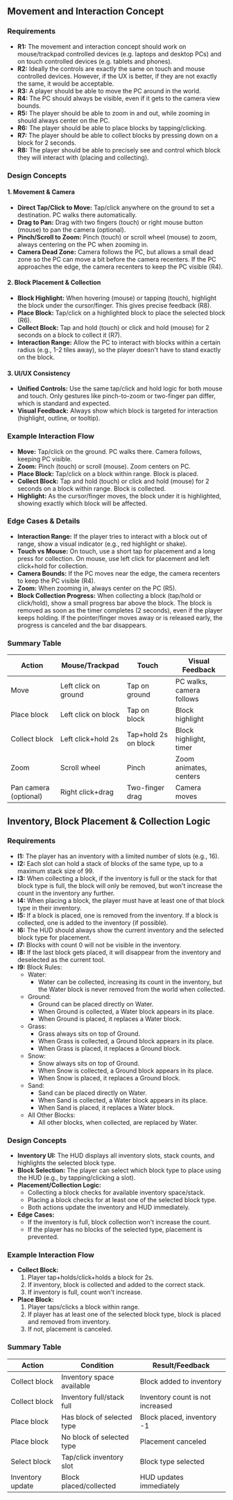 ## Movement and Interaction Concept

### Requirements

- **R1:** The movement and interaction concept should work on mouse/trackpad controlled devices (e.g. laptops and desktop PCs) and on touch controlled devices (e.g. tablets and phones).
- **R2:** Ideally the controls are exactly the same on touch and mouse controlled devices. However, if the UX is better, if they are not exactly the same, it would be acceptable.
- **R3:** A player should be able to move the PC around in the world.
- **R4:** The PC should always be visible, even if it gets to the camera view bounds.
- **R5:** The player should be able to zoom in and out, while zooming in should always center on the PC.
- **R6:** The player should be able to place blocks by tapping/clicking.
- **R7:** The player should be able to collect blocks by pressing down on a block for 2 seconds.
- **R8:** The player should be able to precisely see and control which block they will interact with (placing and collecting).

### Design Concepts

#### 1. Movement & Camera

- **Direct Tap/Click to Move:** Tap/click anywhere on the ground to set a destination. PC walks there automatically.
- **Drag to Pan:** Drag with two fingers (touch) or right mouse button (mouse) to pan the camera (optional).
- **Pinch/Scroll to Zoom:** Pinch (touch) or scroll wheel (mouse) to zoom, always centering on the PC when zooming in.
- **Camera Dead Zone:** Camera follows the PC, but allows a small dead zone so the PC can move a bit before the camera recenters. If the PC approaches the edge, the camera recenters to keep the PC visible (R4).

#### 2. Block Placement & Collection

- **Block Highlight:** When hovering (mouse) or tapping (touch), highlight the block under the cursor/finger. This gives precise feedback (R8).
- **Place Block:** Tap/click on a highlighted block to place the selected block (R6).
- **Collect Block:** Tap and hold (touch) or click and hold (mouse) for 2 seconds on a block to collect it (R7).
- **Interaction Range:** Allow the PC to interact with blocks within a certain radius (e.g., 1-2 tiles away), so the player doesn't have to stand exactly on the block.

#### 3. UI/UX Consistency

- **Unified Controls:** Use the same tap/click and hold logic for both mouse and touch. Only gestures like pinch-to-zoom or two-finger pan differ, which is standard and expected.
- **Visual Feedback:** Always show which block is targeted for interaction (highlight, outline, or tooltip).

### Example Interaction Flow

- **Move:** Tap/click on the ground. PC walks there. Camera follows, keeping PC visible.
- **Zoom:** Pinch (touch) or scroll (mouse). Zoom centers on PC.
- **Place Block:** Tap/click on a block within range. Block is placed.
- **Collect Block:** Tap and hold (touch) or click and hold (mouse) for 2 seconds on a block within range. Block is collected.
- **Highlight:** As the cursor/finger moves, the block under it is highlighted, showing exactly which block will be affected.

### Edge Cases & Details

- **Interaction Range:** If the player tries to interact with a block out of range, show a visual indicator (e.g., red highlight or shake).
- **Touch vs Mouse:** On touch, use a short tap for placement and a long press for collection. On mouse, use left click for placement and left click+hold for collection.
- **Camera Bounds:** If the PC moves near the edge, the camera recenters to keep the PC visible (R4).
- **Zoom:** When zooming in, always center on the PC (R5).
- **Block Collection Progress:** When collecting a block (tap/hold or click/hold), show a small progress bar above the block. The block is removed as soon as the timer completes (2 seconds), even if the player keeps holding. If the pointer/finger moves away or is released early, the progress is canceled and the bar disappears.

### Summary Table

| Action                | Mouse/Trackpad         | Touch                | Visual Feedback         |
|-----------------------|------------------------|----------------------|------------------------|
| Move                  | Left click on ground   | Tap on ground        | PC walks, camera follows|
| Place block           | Left click on block    | Tap on block         | Block highlight        |
| Collect block         | Left click+hold 2s     | Tap+hold 2s on block | Block highlight, timer |
| Zoom                  | Scroll wheel           | Pinch                | Zoom animates, centers |
| Pan camera (optional) | Right click+drag       | Two-finger drag      | Camera moves           |

## Inventory, Block Placement & Collection Logic

### Requirements

- **I1:** The player has an inventory with a limited number of slots (e.g., 16).
- **I2:** Each slot can hold a stack of blocks of the same type, up to a maximum stack size of 99.
- **I3:** When collecting a block, if the inventory is full or the stack for that block type is full, the block will only be removed, but won't increase the count in the inventory any further.
- **I4:** When placing a block, the player must have at least one of that block type in their inventory.
- **I5:** If a block is placed, one is removed from the inventory. If a block is collected, one is added to the inventory (if possible).
- **I6:** The HUD should always show the current inventory and the selected block type for placement.
- **I7:** Blocks with count 0 will not be visible in the inventory.
- **I8:** If the last block gets placed, it will disappear from the inventory and deselected as the current tool.
- **I9:** Block Rules:
  - Water:
    - Water can be collected, increasing its count in the inventory, but the Water block is never removed from the world when collected.
  - Ground:
    - Ground can be placed directly on Water.
    - When Ground is collected, a Water block appears in its place.
    - When Ground is placed, it replaces a Water block.
  - Grass:
    - Grass always sits on top of Ground.
    - When Grass is collected, a Ground block appears in its place.
    - When Grass is placed, it replaces a Ground block.
  - Snow:
    - Snow always sits on top of Ground.
    - When Snow is collected, a Ground block appears in its place.
    - When Snow is placed, it replaces a Ground block.
  - Sand:
    - Sand can be placed directly on Water.
    - When Sand is collected, a Water block appears in its place.
    - When Sand is placed, it replaces a Water block.
  - All Other Blocks:
    - All other blocks, when collected, are replaced by Water.

### Design Concepts

- **Inventory UI:** The HUD displays all inventory slots, stack counts, and highlights the selected block type.
- **Block Selection:** The player can select which block type to place using the HUD (e.g., by tapping/clicking a slot).
- **Placement/Collection Logic:**
	- Collecting a block checks for available inventory space/stack.
	- Placing a block checks for at least one of the selected block type.
	- Both actions update the inventory and HUD immediately.
- **Edge Cases:**
	- If the inventory is full, block collection won't increase the count.
	- If the player has no blocks of the selected type, placement is prevented.

### Example Interaction Flow

- **Collect Block:**
	1. Player tap+holds/click+holds a block for 2s.
	2. If inventory, block is collected and added to the correct stack.
	3. If inventory is full, count won't increase.
- **Place Block:**
	1. Player taps/clicks a block within range.
	2. If player has at least one of the selected block type, block is placed and removed from inventory.
	3. If not, placement is canceled.

### Summary Table

| Action           | Condition                                 | Result/Feedback                  |
|------------------|-------------------------------------------|----------------------------------|
| Collect block    | Inventory space available                 | Block added to inventory         |
| Collect block    | Inventory full/stack full                 | Inventory count is not increased |
| Place block      | Has block of selected type                | Block placed, inventory -1       |
| Place block      | No block of selected type                 | Placement canceled               |
| Select block     | Tap/click inventory slot                  | Block type selected              |
| Inventory update | Block placed/collected                    | HUD updates immediately          |
